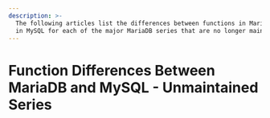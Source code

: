```yaml
---
description: >-
  The following articles list the differences between functions in MariaDB and
  in MySQL for each of the major MariaDB series that are no longer maintained
---
```


# Function Differences Between MariaDB and MySQL - Unmaintained Series


